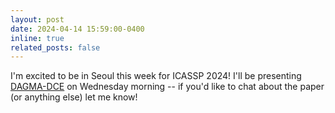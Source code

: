 ```yaml
---
layout: post
date: 2024-04-14 15:59:00-0400
inline: true
related_posts: false
---
```

I'm excited to be in Seoul this week for ICASSP 2024! I'll be presenting [DAGMA-DCE](https://ieeexplore.ieee.org/document/10384714) on Wednesday morning -- if you'd like to chat about the paper (or anything else) let me know!